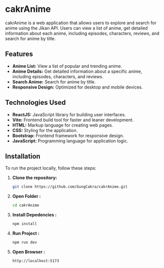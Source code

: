 # cakrAnime

cakrAnime is a web application that allows users to explore and search for anime using the Jikan API. Users can view a list of anime, get detailed information about each anime, including episodes, characters, reviews, and search for anime by title.

## Features

- **Anime List:** View a list of popular and trending anime.
- **Anime Details:** Get detailed information about a specific anime, including episodes, characters, and reviews.
- **Search Anime:** Search for anime by title.
- **Responsive Design:** Optimized for desktop and mobile devices.

## Technologies Used

- **ReactJS:** JavaScript library for building user interfaces.
- **Vite:** Frontend build tool for faster and leaner development.
- **HTML:** Markup language for creating web pages.
- **CSS:** Styling for the application.
- **Bootstrap:** Frontend framework for responsive design.
- **JavaScript:** Programming language for application logic.

## Installation

To run the project locally, follow these steps:

1. **Clone the repository:**

   ```bash
   git clone https://github.com/GungCakra/cakrAnime.git

2. **Open Folder :**

   ```bash
   cd cakrAnime
   
3. **Install Depedencies :**

   ```bash
   npm install
   
4. **Run Project :**

   ```bash
   npm run dev
5. **Open Browser :**

   ```bash
   http://localhost:5173